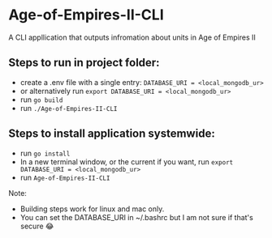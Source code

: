 # Age-of-Empires-II-CLI
A CLI appllication that outputs infromation about units in Age of Empires II

## Steps to run in project folder:
* create a .env file with a single entry: `DATABASE_URI = <local_mongodb_ur>`
* or alternatively run `export DATABASE_URI = <local_mongodb_ur>`
* run `go build`
* run `./Age-of-Empires-II-CLI`

## Steps to install application systemwide:
* run `go install`
* In a new terminal window, or the current if you want, run `export DATABASE_URI = <local_mongodb_ur>`
* run `Age-of-Empires-II-CLI`

Note: 
* Building steps work for linux and mac only.
* You can set the DATABASE_URI in ~/.bashrc but I am not sure if that's secure :joy:
